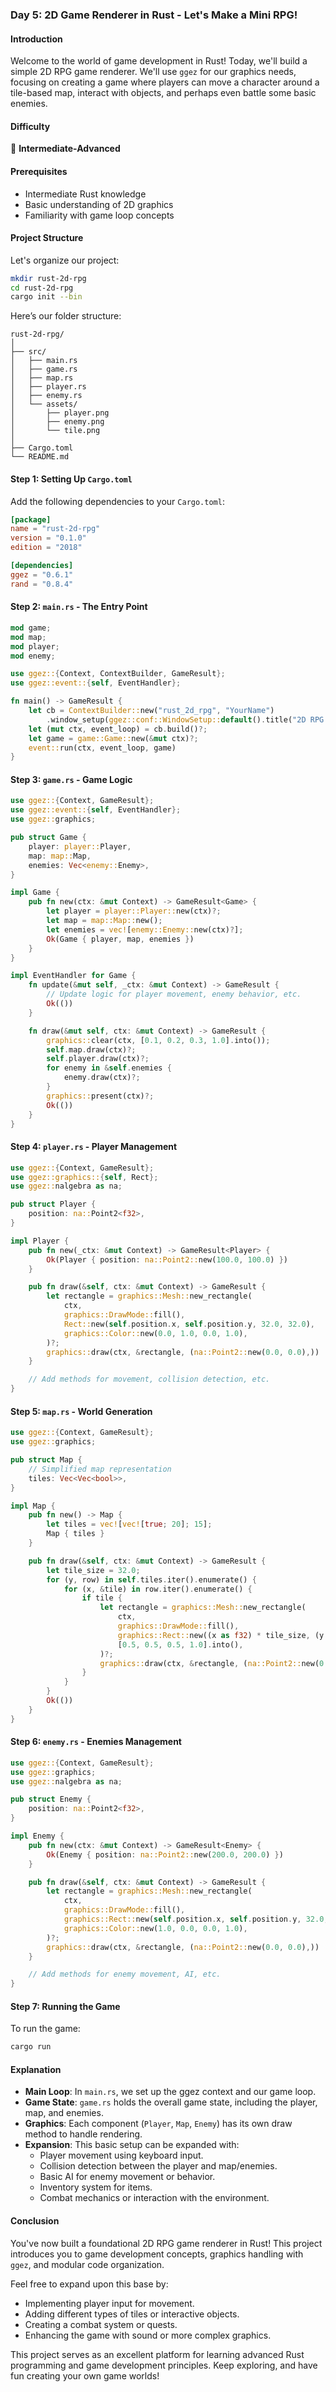 ### **Day 5: 2D Game Renderer in Rust - Let's Make a Mini RPG!**

#### Introduction
Welcome to the world of game development in Rust! Today, we'll build a simple 2D RPG game renderer. We'll use `ggez` for our graphics needs, focusing on creating a game where players can move a character around a tile-based map, interact with objects, and perhaps even battle some basic enemies.

#### Difficulty
🌳 **Intermediate-Advanced**

#### Prerequisites
- Intermediate Rust knowledge
- Basic understanding of 2D graphics
- Familiarity with game loop concepts

#### Project Structure
Let's organize our project:

```sh
mkdir rust-2d-rpg
cd rust-2d-rpg
cargo init --bin
```

Here’s our folder structure:

```
rust-2d-rpg/
│
├── src/
│   ├── main.rs
│   ├── game.rs
│   ├── map.rs
│   ├── player.rs
│   ├── enemy.rs
│   └── assets/
│       ├── player.png
│       ├── enemy.png
│       └── tile.png
│
├── Cargo.toml
└── README.md
```

#### Step 1: Setting Up `Cargo.toml`

Add the following dependencies to your `Cargo.toml`:

```toml
[package]
name = "rust-2d-rpg"
version = "0.1.0"
edition = "2018"

[dependencies]
ggez = "0.6.1"
rand = "0.8.4"
```

#### Step 2: `main.rs` - The Entry Point

```rust
mod game;
mod map;
mod player;
mod enemy;

use ggez::{Context, ContextBuilder, GameResult};
use ggez::event::{self, EventHandler};

fn main() -> GameResult {
    let cb = ContextBuilder::new("rust_2d_rpg", "YourName")
        .window_setup(ggez::conf::WindowSetup::default().title("2D RPG in Rust"));
    let (mut ctx, event_loop) = cb.build()?;
    let game = game::Game::new(&mut ctx)?;
    event::run(ctx, event_loop, game)
}
```

#### Step 3: `game.rs` - Game Logic

```rust
use ggez::{Context, GameResult};
use ggez::event::{self, EventHandler};
use ggez::graphics;

pub struct Game {
    player: player::Player,
    map: map::Map,
    enemies: Vec<enemy::Enemy>,
}

impl Game {
    pub fn new(ctx: &mut Context) -> GameResult<Game> {
        let player = player::Player::new(ctx)?;
        let map = map::Map::new();
        let enemies = vec![enemy::Enemy::new(ctx)?];
        Ok(Game { player, map, enemies })
    }
}

impl EventHandler for Game {
    fn update(&mut self, _ctx: &mut Context) -> GameResult {
        // Update logic for player movement, enemy behavior, etc.
        Ok(())
    }

    fn draw(&mut self, ctx: &mut Context) -> GameResult {
        graphics::clear(ctx, [0.1, 0.2, 0.3, 1.0].into());
        self.map.draw(ctx)?;
        self.player.draw(ctx)?;
        for enemy in &self.enemies {
            enemy.draw(ctx)?;
        }
        graphics::present(ctx)?;
        Ok(())
    }
}
```

#### Step 4: `player.rs` - Player Management

```rust
use ggez::{Context, GameResult};
use ggez::graphics::{self, Rect};
use ggez::nalgebra as na;

pub struct Player {
    position: na::Point2<f32>,
}

impl Player {
    pub fn new(_ctx: &mut Context) -> GameResult<Player> {
        Ok(Player { position: na::Point2::new(100.0, 100.0) })
    }

    pub fn draw(&self, ctx: &mut Context) -> GameResult {
        let rectangle = graphics::Mesh::new_rectangle(
            ctx,
            graphics::DrawMode::fill(),
            Rect::new(self.position.x, self.position.y, 32.0, 32.0),
            graphics::Color::new(0.0, 1.0, 0.0, 1.0),
        )?;
        graphics::draw(ctx, &rectangle, (na::Point2::new(0.0, 0.0),))
    }

    // Add methods for movement, collision detection, etc.
}
```

#### Step 5: `map.rs` - World Generation

```rust
use ggez::{Context, GameResult};
use ggez::graphics;

pub struct Map {
    // Simplified map representation
    tiles: Vec<Vec<bool>>,
}

impl Map {
    pub fn new() -> Map {
        let tiles = vec![vec![true; 20]; 15];
        Map { tiles }
    }

    pub fn draw(&self, ctx: &mut Context) -> GameResult {
        let tile_size = 32.0;
        for (y, row) in self.tiles.iter().enumerate() {
            for (x, &tile) in row.iter().enumerate() {
                if tile {
                    let rectangle = graphics::Mesh::new_rectangle(
                        ctx,
                        graphics::DrawMode::fill(),
                        graphics::Rect::new((x as f32) * tile_size, (y as f32) * tile_size, tile_size, tile_size),
                        [0.5, 0.5, 0.5, 1.0].into(),
                    )?;
                    graphics::draw(ctx, &rectangle, (na::Point2::new(0.0, 0.0),))?;
                }
            }
        }
        Ok(())
    }
}
```

#### Step 6: `enemy.rs` - Enemies Management

```rust
use ggez::{Context, GameResult};
use ggez::graphics;
use ggez::nalgebra as na;

pub struct Enemy {
    position: na::Point2<f32>,
}

impl Enemy {
    pub fn new(ctx: &mut Context) -> GameResult<Enemy> {
        Ok(Enemy { position: na::Point2::new(200.0, 200.0) })
    }

    pub fn draw(&self, ctx: &mut Context) -> GameResult {
        let rectangle = graphics::Mesh::new_rectangle(
            ctx,
            graphics::DrawMode::fill(),
            graphics::Rect::new(self.position.x, self.position.y, 32.0, 32.0),
            graphics::Color::new(1.0, 0.0, 0.0, 1.0),
        )?;
        graphics::draw(ctx, &rectangle, (na::Point2::new(0.0, 0.0),))
    }

    // Add methods for enemy movement, AI, etc.
}
```

#### Step 7: Running the Game

To run the game:

```sh
cargo run
```

#### Explanation

- **Main Loop**: In `main.rs`, we set up the ggez context and our game loop.
- **Game State**: `game.rs` holds the overall game state, including the player, map, and enemies.
- **Graphics**: Each component (`Player`, `Map`, `Enemy`) has its own draw method to handle rendering.
- **Expansion**: This basic setup can be expanded with:
  - Player movement using keyboard input.
  - Collision detection between the player and map/enemies.
  - Basic AI for enemy movement or behavior.
  - Inventory system for items.
  - Combat mechanics or interaction with the environment.

#### Conclusion

You've now built a foundational 2D RPG game renderer in Rust! This project introduces you to game development concepts, graphics handling with `ggez`, and modular code organization. 

Feel free to expand upon this base by:
- Implementing player input for movement.
- Adding different types of tiles or interactive objects.
- Creating a combat system or quests.
- Enhancing the game with sound or more complex graphics.

This project serves as an excellent platform for learning advanced Rust programming and game development principles. Keep exploring, and have fun creating your own game worlds!